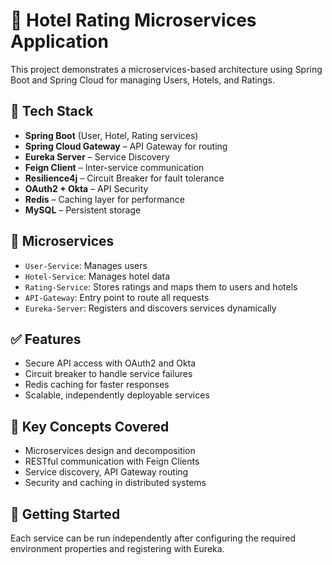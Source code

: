 # 🏨 Hotel Rating Microservices Application

This project demonstrates a microservices-based architecture using Spring Boot and Spring Cloud for managing Users, Hotels, and Ratings.

## 🔧 Tech Stack
- **Spring Boot** (User, Hotel, Rating services)
- **Spring Cloud Gateway** – API Gateway for routing
- **Eureka Server** – Service Discovery
- **Feign Client** – Inter-service communication
- **Resilience4j** – Circuit Breaker for fault tolerance
- **OAuth2 + Okta** – API Security
- **Redis** – Caching layer for performance
- **MySQL** – Persistent storage

## 🧱 Microservices
- `User-Service`: Manages users
- `Hotel-Service`: Manages hotel data
- `Rating-Service`: Stores ratings and maps them to users and hotels
- `API-Gateway`: Entry point to route all requests
- `Eureka-Server`: Registers and discovers services dynamically

## ✅ Features
- Secure API access with OAuth2 and Okta
- Circuit breaker to handle service failures
- Redis caching for faster responses
- Scalable, independently deployable services

## 🧠 Key Concepts Covered
- Microservices design and decomposition
- RESTful communication with Feign Clients
- Service discovery, API Gateway routing
- Security and caching in distributed systems

## 🚀 Getting Started
Each service can be run independently after configuring the required environment properties and registering with Eureka.


